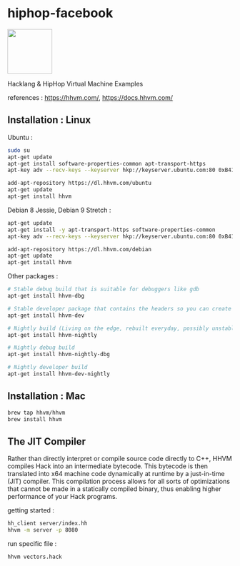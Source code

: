 # hiphop-facebook

<img src="https://hhvm.com/static/logo.svg" height="100"/>

Hacklang &amp; HipHop Virtual Machine Examples

references : https://hhvm.com/, https://docs.hhvm.com/

## Installation : Linux
Ubuntu :
```bash
sudo su
apt-get update
apt-get install software-properties-common apt-transport-https
apt-key adv --recv-keys --keyserver hkp://keyserver.ubuntu.com:80 0xB4112585D386EB94

add-apt-repository https://dl.hhvm.com/ubuntu
apt-get update
apt-get install hhvm
```
Debian 8 Jessie, Debian 9 Stretch :
```bash
apt-get update
apt-get install -y apt-transport-https software-properties-common
apt-key adv --recv-keys --keyserver hkp://keyserver.ubuntu.com:80 0xB4112585D386EB94

add-apt-repository https://dl.hhvm.com/debian
apt-get update
apt-get install hhvm
```

Other packages :
```bash
# Stable debug build that is suitable for debuggers like gdb
apt-get install hhvm-dbg

# Stable developer package that contains the headers so you can create extensions, etc.
apt-get install hhvm-dev

# Nightly build (Living on the edge, rebuilt everyday, possibly unstable)
apt-get install hhvm-nightly

# Nightly debug build
apt-get install hhvm-nightly-dbg

# Nightly developer build
apt-get install hhvm-dev-nightly
```
## Installation : Mac
```bash
brew tap hhvm/hhvm
brew install hhvm
```

## The JIT Compiler
Rather than directly interpret or compile source code directly to C++, HHVM compiles Hack into an intermediate bytecode. 
This bytecode is then translated into x64 machine code dynamically at runtime by a just-in-time (JIT) compiler. 
This compilation process allows for all sorts of optimizations that cannot be made in a statically compiled binary, 
thus enabling higher performance of your Hack programs.

getting started :
```bash
hh_client server/index.hh
hhvm -m server -p 8080
```
run specific file :
```
hhvm vectors.hack
```
